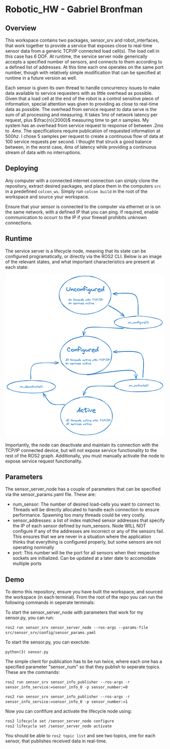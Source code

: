 # Robotic_HW - Gabriel Bronfman
## Overview
This workspace contains two packages, sensor_srv and robot_interfaces, that work together to provide a service that exposes close to real-time sensor data from a generic TCP/IP connected load cell(s). The load cell in this case has 6 DOF. At runtime, the service server node generically accepts a specified number of sensors, and connects to them according to a defined list of addresses. At this time each one operates on the same port number, though with relatively simple modification that can be specified at runtime in a future version as well.

Each sensor is given its own thread to handle concurrency issues to make data available to service requesters with as little overhead as possible. Given that a load cell at the end of the robot is a control sensitive piece of information, special attention was given to providing as close to real-time data as possible. The overhead from service request to data serve is the sum of all processing and measuring. It takes $1ms$ of network latency per request, plus $\frac{n}{2000}$ measuring time to get $n$ samples. My system has an overhead from service request to response of between $.2ms$ to $.4ms$. The specifications require publication of requested information at $500hz$. I chose $5$ samples per request to create a continuous flow of data at 100 service requests per second. I thought that struck a good balance between, in the worst case, $4ms$ of latency while providing a continuous stream of data with no interruptions.
 
## Deploying
Any computer with a connected internet connection can simply clone the repository, extract desired packages, and place them in the computers ```src``` in a predefined ```colcon_ws```. Simply run ```colcon build``` in the root of the workspace and source your workspace.

Ensure that your sensor is connected to the computer via ethernet or is on the same network, with a defined IP that you can ping. If required, enable communication to occurr to the IP if your firewall prohibits unknown connections. 

## Runtime
The service server is a lifecycle node, meaning that its state can be configured programatically, or directly via the ROS2 CLI. Below is an image of the relevant states, and what important characteristics are present at each state:

![Screenshot of state diagram](/ros2_lifecycle_node.png)

Importantly, the node can deactivate and maintain its connection with the TCP/IP connected device, but will not expose service functionality to the rest of the ROS2 graph. Additionally, you must manually activate the node to expose service request functionality.

## Parameters
The sensor_server_node has a couple of parameters that can be specified via the sensor_params.yaml file. These are:
* num_sensor: The number of desired load-cells you want to connect to. Threads will be directly allocated to handle each connection to ensure performance. Spawning too many threads could be very costly.
* sensor_addresses: a list of index matched sensor addresses that specify the IP of each sensor defined by num_sensors. Node WILL NOT configure if any of the addresses are incorrect or any of the sensors fail. This ensures that we are never in a situation where the application thinks that everything is configured properly, but some sensors are not operating nominally
* port: This number will be the port for all sensors when their respective sockets are initialized. Can be updated at a later date to accomodate multiple ports

## Demo

To demo this repository, ensure you have built the workspace, and sourced the workspace (in each terminal). From the root of the repo you can run the following commands in seperate terminals:

To start the sensor_server_node with parameters that work for my sensor.py, you can run:

```
ros2 run sensor_srv sensor_server_node --ros-args --params-file src/sensor_srv/config/sensor_params.yaml 
```

To start the sensor.py, you can exectute:

```
python(3) sensor.py

```

The simple client for publication has to be run twice, where each one has a specified parameter "sensor_num" so that they publish to seperate topics. These are the commands:

```
ros2 run sensor_srv sensor_info_publisher --ros-args -r sensor_info_service:=sensor_info_0 -p sensor_number:=0
```
```
ros2 run sensor_srv sensor_info_publisher --ros-args -r sensor_info_service:=sensor_info_0 -p sensor_number:=1
```

Now you can confifure and activate the lifecycle node using:

```
ros2 lifecycle set /sensor_server_node configure
ros2 lifecycle set /sensor_server_node activate
```

You should be able to ```ros2 topic list``` and see two topics, one for each sensor, that publishes received data in real-time.
